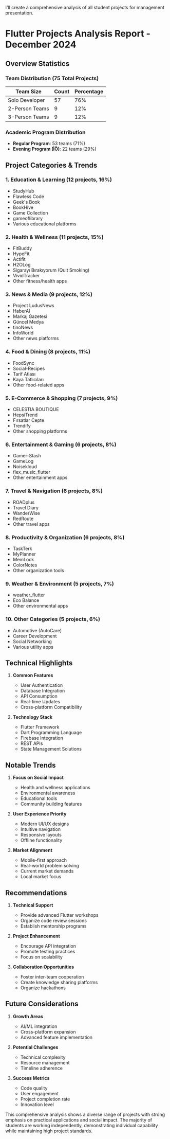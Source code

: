 I'll create a comprehensive analysis of all student projects for management presentation.

# Flutter Projects Analysis Report - December 2024

## Overview Statistics

### Team Distribution (75 Total Projects)
| Team Size | Count | Percentage |
|-----------|--------|------------|
| Solo Developer | 57 | 76% |
| 2-Person Teams | 9 | 12% |
| 3-Person Teams | 9 | 12% |

### Academic Program Distribution
- **Regular Program**: 53 teams (71%)
- **Evening Program (İÖ)**: 22 teams (29%)

## Project Categories & Trends

### 1. Education & Learning (12 projects, 16%)
- StudyHub
- Flawless Code
- Geek's Book
- BookHive
- Game Collection
- gameoflibrary
- Various educational platforms

### 2. Health & Wellness (11 projects, 15%)
- FitBuddy
- HypeFit
- Actifit
- H2OLog
- Sigarayı Bırakıyorum (Quit Smoking)
- VividTracker
- Other fitness/health apps

### 3. News & Media (9 projects, 12%)
- Project LudusNews
- HaberAl
- Markaj Gazetesi
- Güncel Medya
- tinoNews
- InfoWorld
- Other news platforms

### 4. Food & Dining (8 projects, 11%)
- FoodSync
- Social-Recipes
- Tarif Atlası
- Kaya Tatlıcıları
- Other food-related apps

### 5. E-Commerce & Shopping (7 projects, 9%)
- CELESTIA BOUTIQUE
- HepsiTrend
- Fırsatlar Cepte
- Trendify
- Other shopping platforms

### 6. Entertainment & Gaming (6 projects, 8%)
- Gamer-Stash
- GameLog
- Noisekloud
- flex_music_flutter
- Other entertainment apps

### 7. Travel & Navigation (6 projects, 8%)
- ROADplus
- Travel Diary
- WanderWise
- RedRoute
- Other travel apps

### 8. Productivity & Organization (6 projects, 8%)
- TaskTerk
- MyPlanner
- MemLock
- ColorNotes
- Other organization tools

### 9. Weather & Environment (5 projects, 7%)
- weather_flutter
- Eco Balance
- Other environmental apps

### 10. Other Categories (5 projects, 6%)
- Automotive (AutoCare)
- Career Development
- Social Networking
- Various utility apps

## Technical Highlights

1. **Common Features**
   - User Authentication
   - Database Integration
   - API Consumption
   - Real-time Updates
   - Cross-platform Compatibility

2. **Technology Stack**
   - Flutter Framework
   - Dart Programming Language
   - Firebase Integration
   - REST APIs
   - State Management Solutions

## Notable Trends

1. **Focus on Social Impact**
   - Health and wellness applications
   - Environmental awareness
   - Educational tools
   - Community building features

2. **User Experience Priority**
   - Modern UI/UX designs
   - Intuitive navigation
   - Responsive layouts
   - Offline functionality

3. **Market Alignment**
   - Mobile-first approach
   - Real-world problem solving
   - Current market demands
   - Local market focus

## Recommendations

1. **Technical Support**
   - Provide advanced Flutter workshops
   - Organize code review sessions
   - Establish mentorship programs

2. **Project Enhancement**
   - Encourage API integration
   - Promote testing practices
   - Focus on scalability

3. **Collaboration Opportunities**
   - Foster inter-team cooperation
   - Create knowledge sharing platforms
   - Organize hackathons

## Future Considerations

1. **Growth Areas**
   - AI/ML integration
   - Cross-platform expansion
   - Advanced feature implementation

2. **Potential Challenges**
   - Technical complexity
   - Resource management
   - Timeline adherence

3. **Success Metrics**
   - Code quality
   - User engagement
   - Project completion rate
   - Innovation level

This comprehensive analysis shows a diverse range of projects with strong emphasis on practical applications and social impact. The majority of students are working independently, demonstrating individual capability while maintaining high project standards.

